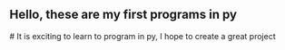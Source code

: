 <h2>Hello, these are my first programs in py</h2>
# It is exciting to learn to program in py, I hope to create a great project
